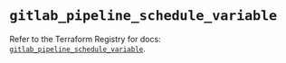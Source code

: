 # `gitlab_pipeline_schedule_variable`

Refer to the Terraform Registry for docs: [`gitlab_pipeline_schedule_variable`](https://registry.terraform.io/providers/gitlabhq/gitlab/18.4.0/docs/resources/pipeline_schedule_variable).
